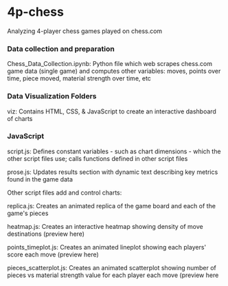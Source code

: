 # 4p-chess
Analyzing 4-player chess games played on chess.com

### Data collection and preparation
Chess_Data_Collection.ipynb: Python file which web scrapes chess.com game data (single game) and computes other variables: moves, points over time, piece moved, material strength over time, etc

### Data Visualization Folders

viz: Contains HTML, CSS, & JavaScript to create an interactive dashboard of charts

### JavaScript 
script.js: Defines constant variables - such as chart dimensions - which the other script files use; calls functions defined in other script files

prose.js: Updates results section with dynamic text describing key metrics found in the game data

Other script files add and control charts:

replica.js: Creates an animated replica of the game board and each of the game's pieces

heatmap.js: Creates an interactive heatmap showing density of move destinations (preview here)

points_timeplot.js: Creates an animated lineplot showing each players' score each move (preview here)

pieces_scatterplot.js: Creates an animated scatterplot showing number of pieces vs material strength value for each player each move (preview here

